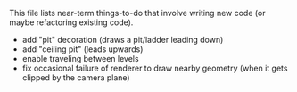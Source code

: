 This file lists near-term things-to-do that involve writing new code (or maybe refactoring existing code).

- add "pit" decoration (draws a pit/ladder leading down)
- add "ceiling pit" (leads upwards)
- enable traveling between levels
- fix occasional failure of renderer to draw nearby geometry (when it gets clipped by the camera plane)


